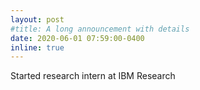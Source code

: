 ```yaml
---
layout: post
#title: A long announcement with details
date: 2020-06-01 07:59:00-0400
inline: true
---
```

Started research intern at IBM Research